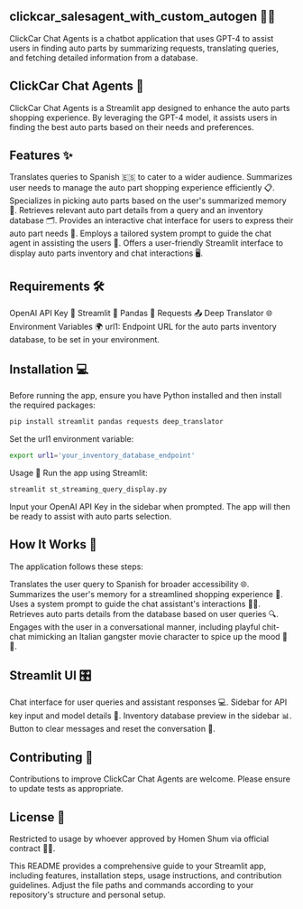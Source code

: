 ## clickcar_salesagent_with_custom_autogen 🚗💬
ClickCar Chat Agents is a chatbot application that uses GPT-4 to assist users in finding auto parts by summarizing requests, translating queries, and fetching detailed information from a database.

## ClickCar Chat Agents 🤖
ClickCar Chat Agents is a Streamlit app designed to enhance the auto parts shopping experience. By leveraging the GPT-4 model, it assists users in finding the best auto parts based on their needs and preferences.

## Features ✨
Translates queries to Spanish 🇪🇸 to cater to a wider audience.
Summarizes user needs to manage the auto part shopping experience efficiently 📋.
Specializes in picking auto parts based on the user's summarized memory 💾.
Retrieves relevant auto part details from a query and an inventory database 🗂️.
Provides an interactive chat interface for users to express their auto part needs 💬.
Employs a tailored system prompt to guide the chat agent in assisting the users 📘.
Offers a user-friendly Streamlit interface to display auto parts inventory and chat interactions 🖥️.

## Requirements 🛠️
OpenAI API Key 🔑
Streamlit 🌟
Pandas 🐼
Requests 📤
Deep Translator 🌐
Environment Variables 🌍
url1: Endpoint URL for the auto parts inventory database, to be set in your environment.

## Installation 💻
Before running the app, ensure you have Python installed and then install the required packages:

~~~bash
pip install streamlit pandas requests deep_translator
~~~
Set the url1 environment variable:
~~~bash
export url1='your_inventory_database_endpoint'
~~~
Usage 📝
Run the app using Streamlit:

~~~bash
streamlit st_streaming_query_display.py
~~~
Input your OpenAI API Key in the sidebar when prompted. The app will then be ready to assist with auto parts selection.

## How It Works 🧩
The application follows these steps:

Translates the user query to Spanish for broader accessibility 🌐.
Summarizes the user's memory for a streamlined shopping experience 🧠.
Uses a system prompt to guide the chat assistant's interactions 💁‍♂️.
Retrieves auto parts details from the database based on user queries 🔍.
Engages with the user in a conversational manner, including playful chit-chat mimicking an Italian gangster movie character to spice up the mood 🎥🍝.

## Streamlit UI 🎛️
Chat interface for user queries and assistant responses 💻.
Sidebar for API key input and model details 🔑.
Inventory database preview in the sidebar 📊.
Button to clear messages and reset the conversation 🔄.

## Contributing 🤝
Contributions to improve ClickCar Chat Agents are welcome. Please ensure to update tests as appropriate.

## License 📜
Restricted to usage by whoever approved by Homen Shum via official contract 🚫📄.

This README provides a comprehensive guide to your Streamlit app, including features, installation steps, usage instructions, and contribution guidelines. Adjust the file paths and commands according to your repository's structure and personal setup.
